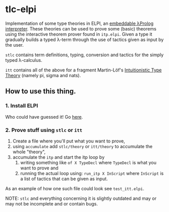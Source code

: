 # tlc-elpi
Implementation of some type theories in ELPI, an [embeddable λProlog interpreter](https://hal.inria.fr/hal-01176856/).
These theories can be used to prove some (basic) theorems using the interactive theorem prover found in `itp.elpi`. Given a type it gradually builds a typed λ-term through the use of tactics given as input by the user.

`stlc` contains term definitions, typing, conversion and tactics for the simply typed λ-calculus.

`itt` contains all of the above for a fragment Martin-Löf's [Intuitionistic Type Theory](https://archive-pml.github.io/martin-lof/pdfs/Bibliopolis-Book-retypeset-1984.pdf) (namely pi, sigma and nats).

## How to use this thing.
### 1. Install ELPI
Who could have guessed it! Go [here](https://github.com/LPCIC/elpi#how-to-install-elpi).
### 2. Prove stuff using `stlc` or `itt`
1. Create a file where you'll put what you want to prove,
2. using `accumulate` add `stlc/theory` or `itt/theory` to accumulate the whole "theory",
3. accumulate the `itp` and start the itp loop by
    1. writing something like `of X TypeDecl` where `TypeDecl` is what you want to prove and
    2. running the actual loop using: `run_itp X InScript` where `InScript` is a list of tactics that can be given as input.

As an example of how one such file could look see `test_itt.elpi`.

NOTE: `stlc` and everything concerning it is slightly outdated and may or may not be incomplete and or contain bugs.
